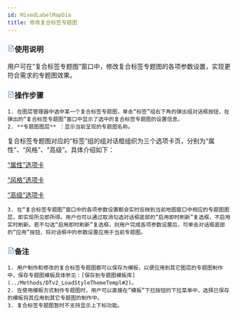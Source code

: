 ```yaml
---
id: MixedLabelMapDia
title: 修改复合标签专题图
---
```

### ![](../../img/read.gif)使用说明

用户可在“复合标签专题图”窗口中，修改复合标签专题图的各项参数设置，实现更符合需求的专题图效果。

### ![](../../img/read.gif)操作步骤

    1. 在图层管理器中选中某一个复合标签专题图，单击“标签”组右下角的弹出组对话框按钮，在弹出的“复合标签专题图”窗口中显示了选中的复合标签专题图的设置信息。
    2. **专题图图层** ：显示当前呈现的专题图名称。

复合标签专题图对应的“标签”组的组对话框组织为三个选项卡页，分别为“属性”、“风格”、“高级”。具体介绍如下：

 [“属性”选项卡](PropertiesDia)

 [“风格”选项卡](MixedStyleDia)

 [“高级”选项卡](AdvancedDia)

    3. 在“复合标签专题图”窗口中的各项参数设置都会实时反映到当前地图窗口中相应的专题图图层，即实现所见即所得。用户也可以通过取消勾选对话框底部的“启用即时刷新”复选框，不启用实时刷新。若不勾选“启用即时刷新”复选框，则用户完成各项参数设置后，可单击对话框底部的“应用”按钮，将对话框中的参数设置应用于当前专题图。 

### ![](../../img/read.gif)备注

    1. 用户制作和修改的复合标签专题图都可以保存为模板，以便应用到其它图层的专题图制作中，保存专题图模板具体参见：[保存到专题图模板库](../Methods/DTv2_LoadStyleThemeTempl#2)。
    2. 在使用模板方式制作专题图时，用户可以直接在“模板”下拉按钮的下拉菜单中，选择已保存的模板将其应用到其它专题图的制作中。
    3. 复合标签专题图暂时不支持显示上下标功能。

